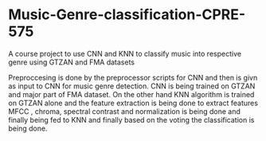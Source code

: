 # Music-Genre-classification-CPRE-575

A course project to use CNN and KNN to classify music into respective genre using GTZAN and FMA datasets


Preproccesing is done by the preprocessor scripts for CNN and then is givn as input to CNN for music genre detection. CNN is being trained on 
GTZAN and major part of FMA dataset. On the other hand KNN algorithm is trained on GTZAN alone and the feature extraction is being done to extract features MFCC , chroma, spectral contrast and normalization is being done and finally being fed to KNN and finally based on the voting the classification is being done. 
